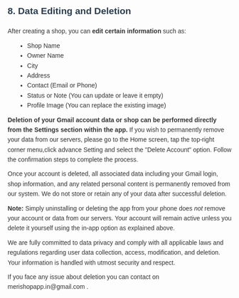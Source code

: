 <!DOCTYPE html>
<html lang="en">
<head>
  <meta charset="UTF-8" />
  <meta name="viewport" content="width=device-width, initial-scale=1" />
  <meta name="robots" content="noindex, nofollow" />
  <title>Delete Account - Meri Shop</title>
  <style>
    body {
      font-family: Arial, sans-serif;
      margin: 20px;
      line-height: 1.6;
      color: #333;
    }
    h1, h2 {
      color: #2c3e50;
    }
    h1 {
      border-bottom: 2px solid #2c3e50;
      padding-bottom: 5px;
    }
    p {
      margin: 10px 0;
    }
    ul {
      margin: 10px 0 10px 20px;
    }
    footer {
      margin-top: 40px;
      font-size: 0.9em;
      color: #666;
    }
  </style>
</head>
<body>
<h2>8. Data Editing and Deletion</h2
<p>After creating a shop, you can <strong>edit certain information</strong> such as:</p>
<ul>
  <li>Shop Name</li>
  <li>Owner Name</li>
  <li>City</li>
  <li>Address</li>
  <li>Contact (Email or Phone)</li>
  <li>Status or Note (You can update or leave it empty)</li>
  <li>Profile Image (You can replace the existing image)</li>
</ul>
<p><strong>Deletion of your Gmail account data or shop can be performed directly from the Settings section within the app.</strong> If you wish to permanently remove your data from our servers, please go to the Home screen, tap the top-right corner menu,click advance Setting and select the "Delete Account" option. Follow the confirmation steps to complete the process.</p>
<p>Once your account is deleted, all associated data including your Gmail login, shop information, and any related personal content is permanently removed from our system. We do not store or retain any of your data after successful deletion.</p>
<p><strong>Note:</strong> Simply uninstalling or deleting the app from your phone does <em>not</em> remove your account or data from our servers. Your account will remain active unless you delete it yourself using the in-app option as explained above.</p>
<p>We are fully committed to data privacy and comply with all applicable laws and regulations regarding user data collection, access, modification, and deletion. Your information is handled with utmost security and respect.</p>
<p>If you face any issue about deletion you can contact on merishopapp.in@gmail.com  . </p>
  
